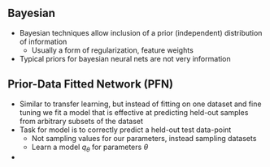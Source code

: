 ## Bayesian

* Bayesian techniques allow inclusion of a prior (independent) distribution of information
	* Usually a form of regularization, feature weights
* Typical priors for bayesian neural nets are not very information

## Prior-Data Fitted Network (PFN)

* Similar to transfer learning, but instead of fitting on one dataset and fine tuning we fit a model that is effective at predicting held-out samples from arbitrary subsets of the dataset
* Task for model is to correctly predict a held-out test data-point
	* Not sampling values for our parameters, instead sampling datasets
	* Learn a model $q_{\theta}$ for parameters $\theta$ 
* 
